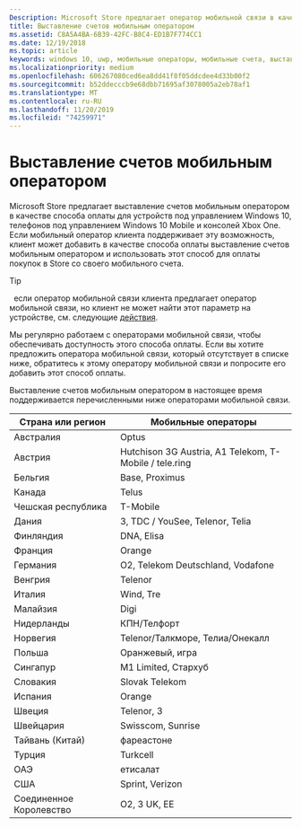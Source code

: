 ```yaml
---
Description: Microsoft Store предлагает оператор мобильной связи в качестве метода оплаты для мобильных операторов, которые поддерживают эту возможность.
title: Выставление счетов мобильным оператором
ms.assetid: C8A5A4BA-6B39-42FC-B8C4-ED1B7F774CC1
ms.date: 12/19/2018
ms.topic: article
keywords: windows 10, uwp, мобильные операторы, мобильные счета, выставление счетов мобильным оператором
ms.localizationpriority: medium
ms.openlocfilehash: 606267080ced6ea8dd41f8f05ddcdee4d33b00f2
ms.sourcegitcommit: b52ddecccb9e68dbb71695af3078005a2eb78af1
ms.translationtype: MT
ms.contentlocale: ru-RU
ms.lasthandoff: 11/20/2019
ms.locfileid: "74259971"
---
```

# <a name="mobile-operator-billing"></a>Выставление счетов мобильным оператором


Microsoft Store предлагает выставление счетов мобильным оператором в качестве способа оплаты для устройств под управлением Windows 10, телефонов под управлением Windows 10 Mobile и консолей Xbox One. Если мобильный оператор клиента поддерживает эту возможность, клиент может добавить в качестве способа оплаты выставление счетов мобильным оператором и использовать этот способ для оплаты покупок в Store со своего мобильного счета.

> [!TIP]
>  если оператор мобильной связи клиента предлагает оператор мобильной связи, но клиент не может найти этот параметр на устройстве, см. следующие [действия](https://support.microsoft.com/instantanswers/b25d6dd6-fb8b-3710-1e13-4d30eb01b51f).

Мы регулярно работаем с операторами мобильной связи, чтобы обеспечивать доступность этого способа оплаты. Если вы хотите предложить оператора мобильной связи, который отсутствует в списке ниже, обратитесь к этому оператору мобильной связи и попросите его добавить этот способ оплаты.

Выставление счетов мобильным оператором в настоящее время поддерживается перечисленными ниже операторами мобильной связи.

| Страна или регион       | Мобильные операторы                                        |
|----------------------|---------------------------------------------------------|
| Австралия            | Optus                                                   |
| Австрия              | Hutchison 3G Austria, A1 Telekom, T-Mobile / tele.ring  |
| Бельгия              | Base, Proximus                                          |
| Канада               | Telus                                                   |
| Чешская республика       | T-Mobile                                                |
| Дания              | 3, TDC / YouSee, Telenor, Telia                         |
| Финляндия              | DNA, Elisa                                              |
| Франция               | Orange                                                  |
| Германия              | O2, Telekom Deutschland, Vodafone                       |
| Венгрия              | Telenor                                                 |
| Италия                | Wind, Tre                                               |
| Малайзия             | Digi                                                    |
| Нидерланды          | КПН/Телфорт                                           |
| Норвегия               | Telenor/Талкморе, Телиа/Онекалл                     |
| Польша               | Оранжевый, игра                                            |
| Сингапур            | M1 Limited, Стархуб                                     |
| Словакия             | Slovak Telekom                                          |
| Испания                | Orange                                                  |
| Швеция               | Telenor, 3                                              |
| Швейцария          | Swisscom, Sunrise                                       |
| Тайвань (Китай)               | фареастоне                                              |
| Турция               | Turkcell                                                |
| ОАЭ | етисалат                                                |
| США        | Sprint, Verizon                                         |
| Соединенное Королевство       | O2, 3 UK, EE                                            |

 



 


 

 




